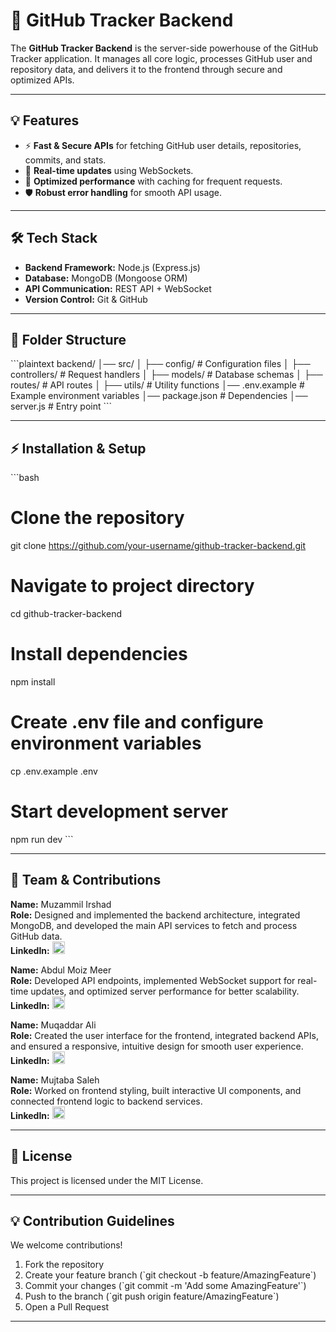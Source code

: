 # 🚀 GitHub Tracker Backend

The **GitHub Tracker Backend** is the server-side powerhouse of the GitHub Tracker application. It manages all core logic, processes GitHub user and repository data, and delivers it to the frontend through secure and optimized APIs.

---

## 💡 Features

-   ⚡ **Fast & Secure APIs** for fetching GitHub user details, repositories, commits, and stats.
-   🔄 **Real-time updates** using WebSockets.
-   🚀 **Optimized performance** with caching for frequent requests.
-   🛡 **Robust error handling** for smooth API usage.

---

## 🛠 Tech Stack

-   **Backend Framework:** Node.js (Express.js)
-   **Database:** MongoDB (Mongoose ORM)
-   **API Communication:** REST API &#43; WebSocket
-   **Version Control:** Git & GitHub

---

## 📂 Folder Structure

\`\`\`plaintext
backend/
│── src/
│   ├── config/         # Configuration files
│   ├── controllers/    # Request handlers
│   ├── models/         # Database schemas
│   ├── routes/         # API routes
│   ├── utils/          # Utility functions
│── .env.example        # Example environment variables
│── package.json        # Dependencies
│── server.js           # Entry point
\`\`\`

---

## ⚡ Installation & Setup

\`\`\`bash
# Clone the repository
git clone https://github.com/your-username/github-tracker-backend.git

# Navigate to project directory
cd github-tracker-backend

# Install dependencies
npm install

# Create .env file and configure environment variables
cp .env.example .env

# Start development server
npm run dev
\`\`\`

---

## 🤝 Team & Contributions

**Name:** Muzammil Irshad  
**Role:** Designed and implemented the backend architecture, integrated MongoDB, and developed the main API services to fetch and process GitHub data.  
**LinkedIn:** <img src="https://cdn.jsdelivr.net/gh/devicons/devicon/icons/linkedin/linkedin-original.svg" width="20"/>

**Name:** Abdul Moiz Meer  
**Role:** Developed API endpoints, implemented WebSocket support for real-time updates, and optimized server performance for better scalability.  
**LinkedIn:** <img src="https://cdn.jsdelivr.net/gh/devicons/devicon/icons/linkedin/linkedin-original.svg" width="20"/>

**Name:** Muqaddar Ali  
**Role:** Created the user interface for the frontend, integrated backend APIs, and ensured a responsive, intuitive design for smooth user experience.  
**LinkedIn:** <img src="https://cdn.jsdelivr.net/gh/devicons/devicon/icons/linkedin/linkedin-original.svg" width="20"/>

**Name:** Mujtaba Saleh  
**Role:** Worked on frontend styling, built interactive UI components, and connected frontend logic to backend services.  
**LinkedIn:** <img src="https://cdn.jsdelivr.net/gh/devicons/devicon/icons/linkedin/linkedin-original.svg" width="20"/>

---

## 📜 License

This project is licensed under the MIT License.

---

## 💡 Contribution Guidelines

We welcome contributions!

1.  Fork the repository
2.  Create your feature branch (\`git checkout -b feature/AmazingFeature\`)
3.  Commit your changes (\`git commit -m 'Add some AmazingFeature'\`)
4.  Push to the branch (\`git push origin feature/AmazingFeature\`)
5.  Open a Pull Request

---
